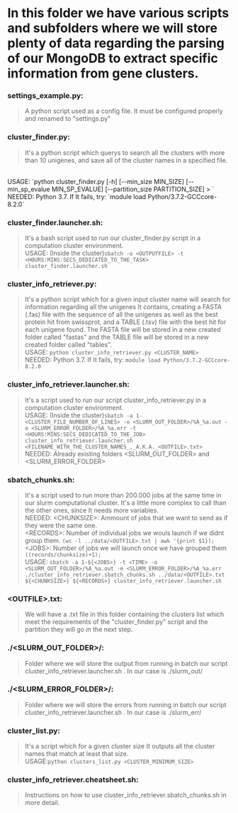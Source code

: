 
# In this folder we have various scripts and subfolders where we will store plenty of data regarding the parsing of our MongoDB to extract specific information from gene clusters.

### settings_example.py:
>A python script used as a config file. It must be configured properly and renamed to "settings.py"

### cluster_finder.py:
>It's a python script which querys to search all the clusters with more than 10 unigenes, and save all of the cluster names in a specified file.
<br />
USAGE: `python cluster_finder.py [-h] [--min_size MIN_SIZE]
                         [--min_sp_evalue MIN_SP_EVALUE]
                         [--partition_size PARTITION_SIZE]
	> <OUTFILE>`
<br />NEEDED: Python 3.7. If It fails, try: `module load Python/3.7.2-GCCcore-8.2.0`

### cluster_finder.launcher.sh:
>It's a bash script used to run our cluster_finder.py script in a computation cluster environment.<br />USAGE: (Inside the cluster)`sbatch -o <OUTPUTFILE> -t <HOURS:MINS:SECS_DEDICATED_TO_THE_TASK> cluster_finder.launcher.sh`

### cluster_info_retriever.py: 
>It's a python script which for a given input cluster name will search for information regarding all the unigenes It contains, creating a FASTA (.fas) file with the sequence of all the unigenes as well as the best protein hit from swissprot, and a TABLE (.tsv) file with the best hit for each unigene found. The FASTA file will be stored in a new created folder called "fastas" and the TABLE file will be stored in a new created folder called "tables".<br />USAGE: `python cluster_info_retriever.py <CLUSTER_NAME>`<br />NEEDED: Python 3.7. If It fails, try: `module load Python/3.7.2-GCCcore-8.2.0`

### cluster_info_retriever.launcher.sh: 
>It's a script used to run our script cluster_info_retriever.py in a computation cluster environment.<br />USAGE: (Inside the cluster)`sbatch -a 1-<CLUSTER_FILE_NUMBER_OF_LINES> -o <SLURM_OUT_FOLDER>/%A_%a.out -e <SLURM_ERROR_FOLDER>/%A_%a.err -t <HOURS:MINS:SECS_DEDICATED_TO_THE_JOB> cluster_info_retriever.launcher.sh <FILENAME_WITH_THE_CLUSTER_NAMES_,_A.K.A._<OUTFILE>.txt>`<br />NEEDED: Already existing folders &#60;SLURM_OUT_FOLDER> and &#60;SLURM_ERROR_FOLDER>

### sbatch_chunks.sh: 
>It's a script used to run more than 200.000 jobs at the same time in our slurm computational cluster. It's a little more complex to call than the other ones, since It needs more variables.<br />NEEDED: &#60;CHUNKSIZE>: Ammount of jobs that we want to send as if they were the same one.<br />&#60;RECORDS>: Number of individual jobs we wouls launch if we didnt group them. `(wc -l ../data/<OUTFILE>.txt | awk '{print $1});`<br />&#60;JOBS>: Number of jobs we will launch once we have grouped them `((records/chunksize)+1);`<br />USAGE: `sbatch -a 1-${<JOBS>} -t <TIME> -o <SLURM_OUT_FOLDER>/%A_%a.out -e <SLURM_ERROR_FOLDER>/%A_%a.err ./cluster_info_retriever.sbatch_chunks.sh ../data/<OUTFILE>.txt ${<CHUNKSIZE>} ${<RECORDS>} cluster_info_retriever.launcher.sh `

### &#60;OUTFILE>.txt: 
>We will have a .txt file in this folder containing the clusters list which meet the requirements of the "cluster_finder.py" script and the partition they will go in the next step.

### ./&#60;SLURM_OUT_FOLDER>/: 
>Folder where we will store the output from running in batch our script cluster_info_retriever.launcher.sh . In our case is ./slurm_out/

### ./&#60;SLURM_ERROR_FOLDER>/:
>Folder where we will store the errors from running in batch our script cluster_info_retriever.launcher.sh . In our case is ./slurm_err/

### cluster_list.py:
>It's a script which for a given cluster size It outputs all the cluster names that match at least that size.<br />USAGE:`python clusters_list.py <CLUSTER_MINIMUM_SIZE>`

### cluster_info_retriever.cheatsheet.sh:
>Instructions on how to use cluster_info_retriever.sbatch_chunks.sh in more detail.
